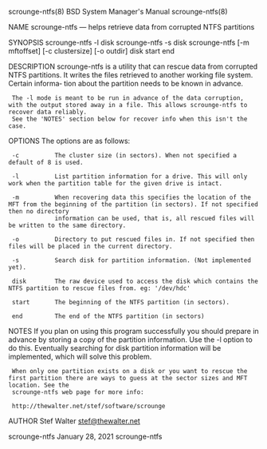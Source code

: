 scrounge-ntfs(8)                                                     BSD System Manager's Manual                                                    scrounge-ntfs(8)

NAME
     scrounge-ntfs — helps retrieve data from corrupted NTFS partitions

SYNOPSIS
     scrounge-ntfs -l disk
     scrounge-ntfs -s disk
     scrounge-ntfs [-m mftoffset] [-c clustersize] [-o outdir] disk start end

DESCRIPTION
     scrounge-ntfs is a utility that can rescue data from corrupted NTFS partitions. It writes the files retrieved to another working file system. Certain informa‐
     tion about the partition needs to be known in advance.

     The -l mode is meant to be run in advance of the data corruption, with the output stored away in a file. This allows scrounge-ntfs to recover data reliably.
     See the 'NOTES' section below for recover info when this isn't the case.

OPTIONS
     The options are as follows:

     -c          The cluster size (in sectors). When not specified a default of 8 is used.

     -l          List partition information for a drive. This will only work when the partition table for the given drive is intact.

     -m          When recovering data this specifies the location of the MFT from the beginning of the partition (in sectors). If not specified then no directory
                 information can be used, that is, all rescued files will be written to the same directory.

     -o          Directory to put rescued files in. If not specified then files will be placed in the current directory.

     -s          Search disk for partition information. (Not implemented yet).

     disk        The raw device used to access the disk which contains the NTFS partition to rescue files from. eg: '/dev/hdc'

     start       The beginning of the NTFS partition (in sectors).

     end         The end of the NTFS partition (in sectors)

NOTES
     If you plan on using this program successfully you should prepare in advance by storing a copy of the partition information. Use the -l option to do this.
     Eventually searching for disk partition information will be implemented, which will solve this problem.

     When only one partition exists on a disk or you want to rescue the first partition there are ways to guess at the sector sizes and MFT location. See the
     scrounge-ntfs web page for more info:

     http://thewalter.net/stef/software/scrounge

AUTHOR
     Stef Walter <stef@thewalter.net>

scrounge-ntfs                                                             January 28, 2021                                                             scrounge-ntfs
